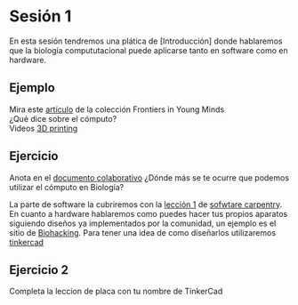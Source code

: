# Sesión 1 

En esta sesión tendremos una plática de [Introducción] donde hablaremos que la biología compututacional puede aplicarse tanto en software como en hardware.  

## Ejemplo  
Mira este [artículo](https://kids.frontiersin.org/article/10.3389/frym.2019.00014) de la colección Frontiers in Young Minds  
¿Qué dice sobre el cómputo?  
Videos [3D printing](https://www.youtube.com/watch?v=cuHUj_kE5ok)
  
## Ejercicio 
Anota en el [documento colaborativo](https://etherpad.net/p/compbio) ¿Dónde más se te ocurre que podemos utilizar el cómputo en Biología?  

La parte de software la cubriremos con la [lección 1](https://swcarpentry.github.io/shell-novice-es/) de [sofwtare carpentry](https://software-carpentry.org/). En cuanto a hardware hablaremos como puedes hacer tus propios aparatos siguiendo diseños ya implementados por la comunidad, un ejemplo es el sitio de [Biohacking](http://biohackacademy.github.io/). Para tener una idea de como diseñarlos utilizaremos [tinkercad](https://www.tinkercad.com/)
  
## Ejercicio 2  
Completa la leccion de placa con tu nombre de TinkerCad
